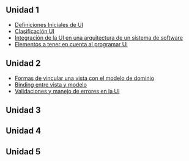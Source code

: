 Unidad 1
--------

-   [Definiciones Iniciales de UI](definiciones-iniciales-de-ui.html)
-   [Clasificación UI](clasificacion-ui.html)
-   [Integración de la UI en una arquitectura de un sistema de software](integracion-de-la-ui-en-una-arquitectura-de-un-sistema-de-software.html)
-   [Elementos a tener en cuenta al programar UI](elementos-a-tener-en-cuenta-al-programar-ui.html)

Unidad 2
--------

-   [Formas de vincular una vista con el modelo de dominio](formas-de-vincular-una-vista-con-el-modelo-de-dominio.html)
-   [Binding entre vista y modelo](binding-entre-vista-y-modelo.html)
-   [Validaciones y manejo de errores en la UI](validaciones-y-manejo-de-errores-en-la-ui.html)

Unidad 3
--------

Unidad 4
--------

Unidad 5
--------
